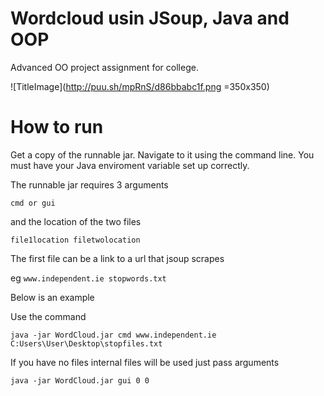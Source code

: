 # Wordcloud usin JSoup, Java and OOP
Advanced OO project assignment for college.

![TitleImage](http://puu.sh/mpRnS/d86bbabc1f.png =350x350)

# How to run

Get a copy of the runnable jar. Navigate to it using the command line. You must have your Java enviroment variable set up correctly.

The runnable jar requires 3 arguments

```cmd or gui``` 

and the location of the two files

```file1location filetwolocation```

The first file can be a link to a url that jsoup scrapes 

eg ```www.independent.ie stopwords.txt```

Below is an example 

Use the command

```java -jar WordCloud.jar cmd www.independent.ie C:Users\User\Desktop\stopfiles.txt```

If you have no files internal files will be used just pass arguments 

```java -jar WordCloud.jar gui 0 0```

